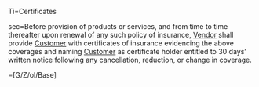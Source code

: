 Ti=Certificates

sec=Before provision of products or services, and from time to time thereafter upon renewal of any such policy of insurance, <a href='#Def.Vendor.sec' class='definedterm'>Vendor</a> shall provide <a href='#Def.Customer.sec' class='definedterm'>Customer</a> with certificates of insurance evidencing the above coverages and naming <a href='#Def.Customer.sec' class='definedterm'>Customer</a> as certificate holder entitled to 30 days’ written notice following any cancellation, reduction, or change in coverage. 

=[G/Z/ol/Base]

